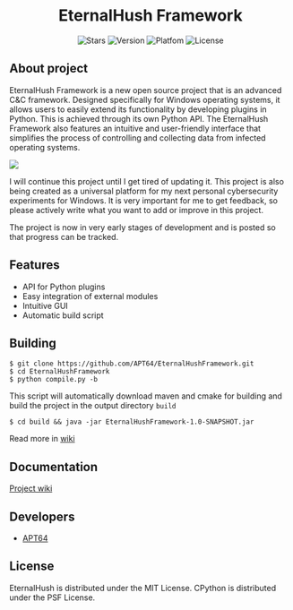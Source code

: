 <div id="header" align="center">
  <h1>
    EternalHush Framework
  </h1>
  <p align="center">
     <img src="https://img.shields.io/github/stars/APT64/EternalHushFramework?label=Stars" alt="Stars">
     <img src="https://img.shields.io/badge/1.0.0.0-red?label=Version" alt="Version">
     <img src="https://img.shields.io/badge/windows-orange?label=Platfom" alt="Platfom">
     <img src="https://img.shields.io/badge/MIT-green?label=License" alt="License">
  </p>
</div>

## About project
EternalHush Framework is a new open source project that is an advanced C&C framework. Designed specifically for Windows operating systems, it allows users to easily extend its functionality by developing plugins in Python. This is achieved through its own Python API.
The EternalHush Framework also features an intuitive and user-friendly interface that simplifies the process of controlling and collecting data from infected operating systems.

<img src="https://i.ibb.co/rkjtMWm/image.png">

I will continue this project until I get tired of updating it. This project is also being created as a universal platform for my next personal cybersecurity experiments for Windows. It is very important for me to get feedback, so please actively write what you want to add or improve in this project.

The project is now in very early stages of development and is posted so that progress can be tracked.

## Features
- API for Python plugins
- Easy integration of external modules
- Intuitive GUI
- Automatic build script

## Building
```console
$ git clone https://github.com/APT64/EternalHushFramework.git
$ cd EternalHushFramework
$ python compile.py -b
```
This script will automatically download maven and cmake for building and build the project in the output directory ```build```
```console
$ cd build && java -jar EternalHushFramework-1.0-SNAPSHOT.jar
```
Read more in [wiki](https://github.com/APT64/EternalHushFramework/wiki)

## Documentation
[Project wiki](https://github.com/APT64/EternalHushFramework/wiki)

## Developers
- [APT64](https://github.com/APT64)

## License
EternalHush is distributed under the MIT License.
CPython is distributed under the PSF License.
